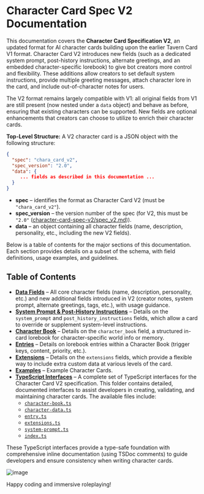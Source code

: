 # Character Card Spec V2 Documentation

This documentation covers the **Character Card Specification V2**, an updated format for AI character cards building upon the earlier Tavern Card V1 format. Character Card V2 introduces new fields (such as a dedicated system prompt, post-history instructions, alternate greetings, and an embedded character-specific lorebook) to give bot creators more control and flexibility. These additions allow creators to set default system instructions, provide multiple greeting messages, attach character lore in the card, and include out-of-character notes for users.

The V2 format remains largely compatible with V1: all original fields from V1 are still present (now nested under a `data` object) and behave as before, ensuring that existing characters can be supported. New fields are optional enhancements that creators can choose to utilize to enrich their character cards.

**Top-Level Structure:** A V2 character card is a JSON object with the following structure:

```json
{
  "spec": "chara_card_v2",
  "spec_version": "2.0",
  "data": {
     ... fields as described in this documentation ...
  }
}
```

- **spec** – identifies the format as Character Card V2 (must be `"chara_card_v2"`).
- **spec_version** – the version number of the spec (for V2, this must be `"2.0"` ([character-card-spec-v2/spec_v2.md](https://github.com/malfoyslastname/character-card-spec-v2/blob/main/spec_v2.md#:~:text=))).
- **data** – an object containing all character fields (name, description, personality, etc., including the new V2 fields).

Below is a table of contents for the major sections of this documentation. Each section provides details on a subset of the schema, with field definitions, usage examples, and guidelines.

## Table of Contents

- **[Data Fields](data.md)** – All core character fields (name, description, personality, etc.) and new additional fields introduced in V2 (creator notes, system prompt, alternate greetings, tags, etc.), with usage guidance.
- **[System Prompt & Post-History Instructions](system_prompt.md)** – Details on the `system_prompt` and `post_history_instructions` fields, which allow a card to override or supplement system-level instructions.
- **[Character Book](character_book.md)** – Details on the `character_book` field, a structured in-card lorebook for character-specific world info or memory.
- **[Entries](entries.md)** – Details on lorebook entries within a Character Book (trigger keys, content, priority, etc.).
- **[Extensions](extensions.md)** – Details on the `extensions` fields, which provide a flexible way to include extra custom data at various levels of the card.
- **[Examples](examples.md)** – Example Character Cards.
- **[TypeScript Interfaces](./typescript/)** – A complete set of TypeScript interfaces for the Character Card V2 specification. This folder contains detailed, documented interfaces to assist developers in creating, validating, and maintaining character cards. The available files include:
  - [`character-book.ts`](./typescript/character-book.ts)
  - [`character-data.ts`](./typescript/character-data.ts)
  - [`entry.ts`](./typescript/entry.ts)
  - [`extensions.ts`](./typescript/extensions.ts)
  - [`system-prompt.ts`](./typescript/system-prompt.ts)
  - [`index.ts`](./typescript/index.ts)

These TypeScript interfaces provide a type-safe foundation with comprehensive inline documentation (using TSDoc comments) to guide developers and ensure consistency when writing character cards.

![image](https://github.com/user-attachments/assets/8508a623-f6a0-4f89-8fa9-0d11e8328898)


Happy coding and immersive roleplaying!

